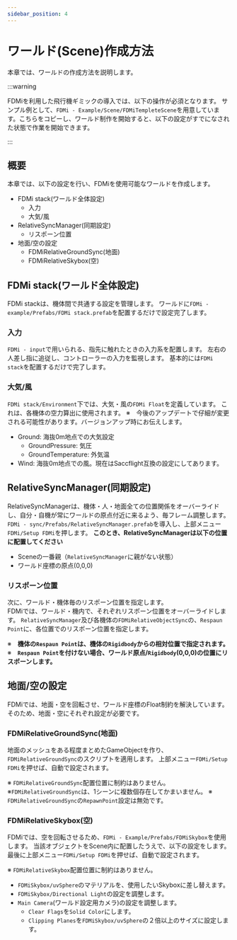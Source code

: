 ```yaml
---
sidebar_position: 4
---
```


# ワールド(Scene)作成方法

本章では、ワールドの作成方法を説明します。

:::warning

FDMiを利用した飛行機ギミックの導入では、以下の操作が必須となります。
サンプル例として、`FDMi - Example/Scene/FDMiTempleteScene`を用意しています。こちらをコピーし、ワールド制作を開始すると、以下の設定がすでになされた状態で作業を開始できます。

:::

## 概要

本章では、以下の設定を行い、FDMiを使用可能なワールドを作成します。

- FDMi stack(ワールド全体設定)
  - 入力
  - 大気/風
- RelativeSyncManager(同期設定)
  - リスポーン位置
- 地面/空の設定
  - FDMiRelativeGroundSync(地面)
  - FDMiRelativeSkybox(空)

## FDMi stack(ワールド全体設定)

FDMi stackは、機体間で共通する設定を管理します。
ワールドに`FDMi - example/Prefabs/FDMi stack.prefab`を配置するだけで設定完了します。

### 入力

`FDMi - input`で用いられる、指先に触れたときの入力系を配置します。
左右の人差し指に追従し、コントローラーの入力を監視します。
基本的には`FDMi stack`を配置するだけで完了します。

### 大気/風
`FDMi stack/Environment`下では、大気・風の`FDMi Float`を定義しています。
これは、各機体の空力算出に使用されます。
※　今後のアップデートで仔細が変更される可能性があります。バージョンアップ時にお伝えします。

- Ground: 海抜0m地点での大気設定
  - GroundPressure: 気圧
  - GroundTemperature: 外気温
- Wind: 海抜0m地点での風。現在はSaccflight互換の設定にしてあります。

## RelativeSyncManager(同期設定)

RelativeSyncManagerは、機体・人・地面全ての位置関係をオーバーライドし、自分・自機が常にワールドの原点付近に来るよう、毎フレーム調整します。
`FDMi - sync/Prefabs/RelativeSyncManager.prefab`を導入し、上部メニュー`FDMi/Setup FDMi`を押します。
**このとき、RelativeSyncManagerは以下の位置に配置してください**
- Sceneの一番親（`RelativeSyncManager`に親がない状態）
- ワールド座標の原点(0,0,0)

### リスポーン位置

次に、ワールド・機体毎のリスポーン位置を指定します。  
FDMiでは、ワールド・機内で、それぞれリスポーン位置をオーバーライドします。
`RelativeSyncManager`及び各機体の`FDMiRelativeObjectSync`の、`Respaun Point`に、各位置でのリスポーン位置を指定します。

※　**機体の`Respaun Point`は、機体の`Rigidbody`からの相対位置で指定されます。**
※　**`Respaun Point`を付けない場合、ワールド原点/`Rigidbody`(0,0,0)の位置にリスポーンします。**

## 地面/空の設定

FDMiでは、地面・空を回転させ、ワールド座標のFloat制約を解決しています。
そのため、地面・空にそれぞれ設定が必要です。

### FDMiRelativeGroundSync(地面)

地面のメッシュをある程度まとめたGameObjectを作り、`FDMiRelativeGroundSync`のスクリプトを適用します。
上部メニュー`FDMi/Setup FDMi`を押せば、自動で設定されます。

※ `FDMiRelativeGroundSync`配置位置に制約はありません。
※`FDMiRelativeGroundSync`は、1シーンに複数個存在してかまいません。
※ `FDMiRelativeGroundSync`の`RepawnPoint`設定は無効です。

### FDMiRelativeSkybox(空)

FDMiでは、空を回転させるため、`FDMi - Example/Prefabs/FDMiSkybox`を使用します。
当該オブジェクトをScene内に配置したうえで、以下の設定をします。
最後に上部メニュー`FDMi/Setup FDMi`を押せば、自動で設定されます。

※ `FDMiRelativeSkybox`配置位置に制約はありません。

- `FDMiSkybox/uvSphere`のマテリアルを、使用したいSkyboxに差し替えます。
- `FDMiSkybox/Directional Light`の設定を調整します。
- `Main Camera`(ワールド設定用カメラ)の設定を調整します。
  - `Clear Flags`を`Solid Color`にします。
  - `Clipping Planes`を`FDMiSkybox/uvSphere`の２倍以上のサイズに設定します。